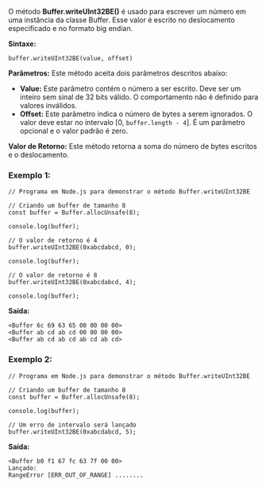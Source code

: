 O método **Buffer.writeUInt32BE()** é usado para escrever um número em uma instância da classe Buffer. Esse valor é escrito no deslocamento especificado e no formato big endian.

**Sintaxe:**

```
buffer.writeUInt32BE(value, offset)
```

**Parâmetros:** Este método aceita dois parâmetros descritos abaixo:

- **Value:** Este parâmetro contém o número a ser escrito. Deve ser um inteiro sem sinal de 32 bits válido. O comportamento não é definido para valores inválidos.
- **Offset:** Este parâmetro indica o número de bytes a serem ignorados. O valor deve estar no intervalo [0, `buffer.length - 4`]. É um parâmetro opcional e o valor padrão é zero.

**Valor de Retorno:** Este método retorna a soma do número de bytes escritos e o deslocamento.

### Exemplo 1:

```
// Programa em Node.js para demonstrar o método Buffer.writeUInt32BE

// Criando um buffer de tamanho 8
const buffer = Buffer.allocUnsafe(8);

console.log(buffer);

// O valor de retorno é 4
buffer.writeUInt32BE(0xabcdabcd, 0);

console.log(buffer);

// O valor de retorno é 8
buffer.writeUInt32BE(0xabcdabcd, 4);

console.log(buffer);
```

**Saída:**

```
<Buffer 6c 69 63 65 00 00 00 00>
<Buffer ab cd ab cd 00 00 00 00>
<Buffer ab cd ab cd ab cd ab cd>
```

### Exemplo 2:

```
// Programa em Node.js para demonstrar o método Buffer.writeUInt32BE

// Criando um buffer de tamanho 8
const buffer = Buffer.allocUnsafe(8);

console.log(buffer);

// Um erro de intervalo será lançado
buffer.writeUInt32BE(0xabcdabcd, 5);
```

**Saída:**

```
<Buffer b0 f1 67 fc 63 7f 00 00>
Lançado:
RangeError [ERR_OUT_OF_RANGE] ........
```


